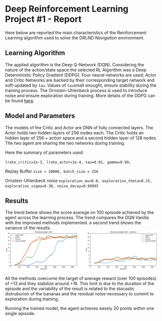 # Deep Reinforcement Learning Project #1 - Report
Here below are reported the main characteristics of the Reinforcement Learning algorithm used to solve the DRLND <em>Navigation</em> environment.

## Learning Algorithm
The applied algorithm is the Deep Q-Network (DQN). 
Considering the nature of the action/state space the selected RL Algorithm was a Deep Deterministic Policy Gradient (DDPG).
Four neural networks are used; Actor and Critic Networks are backed by their corresponding target network and soft-updated by `tau`.
Values of `tau`small enought, ensure stability during the training process.
The Ornstein-Uhlenbeck process is used to introduce noise and ensure exploration during training.
More details of the DDPG can be found [here](https://arxiv.org/abs/1509.02971).

## Model and Parameters
The models of the Critic and Actor are DNN of fully connected layers.
The Actor holds two hidden layers of 256 nodes each.
The Critic holds an hidden layer of 256 + action space and a second hidden layer of 128 nodes. 
The two agent are sharing the two networks during training.

Here the summary of parameters used:

`lrate_critic=1e-3,
lrate_actor=1e-4,
tau=0.01,
gamma=0.99,`

Replay Buffer
`size = 10000,
batch_size = 256`

Ornstein-Uhlenbeck noise
`exploration_mu=0.0,
exploration_theta=0.25,
exploration_sigma=0.30,
noise_decay=0.99995`

## Results

The trend below shows the score avarege on 100 episode achieved by the agent across the learning process.
The trend compares the DQN Vanilla with the improved methods implemented. a second trend shows the variance of the results. 
![Results](results/Training_Process.png)

All the methods overcome the target of average reward (over 100 episodes) of +13 and they stabilize around +16. This limit is due to the duration of the episode and the variability of the result is related to the stocastic distruburion of the bananas and the residual noise necessary to commit to exploration during training.

Running the trained model, the agent achieves easely 20 points within one single episode. 
